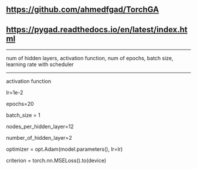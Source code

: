 ## https://github.com/ahmedfgad/TorchGA

## https://pygad.readthedocs.io/en/latest/index.html



---------------------------

num of hidden layers, 
activation function, 
num of epochs, batch size, 
learning rate with scheduler

---------------------------
activation function

lr=1e-2

epochs=20

batch_size = 1

nodes_per_hidden_layer=12

number_of_hidden_layer=2

optimizer = opt.Adam(model.parameters(), lr=lr)

criterion = torch.nn.MSELoss().to(device)


